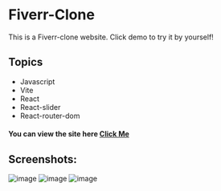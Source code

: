 # Fiverr-Clone

This is a Fiverr-clone website. Click demo to try it by yourself!


## Topics
* Javascript
* Vite
* React
* React-slider
* React-router-dom



####  You can view the site here <a href="https://64469c943051eb4588d96fd7--voluble-malabi-209e78.netlify.app/" target="_blank" alt="demo link">Click Me </a>

## Screenshots:
![image](https://user-images.githubusercontent.com/72821281/234041788-6ce912f2-3c54-4afb-9bf2-10ec45c55c00.png)
![image](https://user-images.githubusercontent.com/72821281/234041931-acae6fd8-772c-48ea-9784-a08151bd8b23.png)
![image](https://user-images.githubusercontent.com/72821281/234041958-b8a46461-5718-435f-bb6c-ac2d6f26b237.png)


